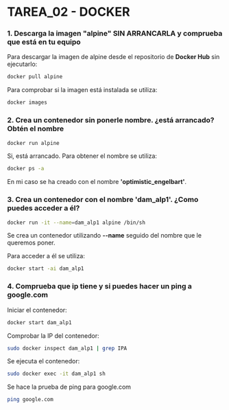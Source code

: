 # TAREA_02 - DOCKER

### 1. Descarga la imagen "alpine" SIN ARRANCARLA y comprueba que está en tu equipo
Para descargar la imagen de alpine desde el repositorio de **Docker Hub** sin ejecutarlo:
```bash
docker pull alpine
```

Para comprobar si la imagen está instalada se utiliza:
```bash
docker images
```

### 2. Crea un contenedor sin ponerle nombre. ¿está arrancado? Obtén el nombre
```bash
docker run alpine
```
Si, está arrancado. Para obtener el nombre se utiliza:
```bash
docker ps -a
```
En mi caso se ha creado con el nombre **'optimistic_engelbart'**.

### 3. Crea un contenedor con el nombre 'dam_alp1'. ¿Como puedes acceder a él?
```bash
docker run -it --name=dam_alp1 alpine /bin/sh
```
Se crea un contenedor utilizando **--name** seguido del nombre que le queremos poner.

Para acceder a él se utiliza:
```bash
docker start -ai dam_alp1
```
### 4. Comprueba que ip tiene y si puedes hacer un ping a google.com
Iniciar el contenedor:
```bash
docker start dam_alp1
```
Comprobar la IP del contenedor:
```bash
sudo docker inspect dam_alp1 | grep IPA
```
Se ejecuta el contenedor:
```bash
sudo docker exec -it dam_alp1 sh
```
Se hace la prueba de ping para google.com
```bash
ping google.com
```
